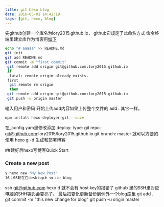 ```yaml
---
title: git hexo blog
date: 2016-05-01 14:41:19
tags: [git, hexo, blog]
---
```


先github创建一个库名为lory2015.github.io， github它规定了此命名方式
命令终端里建立库作为博客用[如下](https://github.com/lory2015/aaaaa)
``` bash
echo "# aaaaa" >> README.md
git init
git add README.md
git commit -m "first commit"
 git remote add origin git@github.com:lory2015.github.io
 if
  fatal: remote origin already exists. 
 first
  git remote rm origin
  then 
 git remote add origin git@github.com:lory2015.github.io
 git push -u origin master
```
输入用户和密码 开始上传add内容如果上传整个文件的 add . 其它一样。

``` bash
npm install hexo-deployer-git --save
```
在_config.yam里修改添加
deploy:
  type: git
  repo: git@github.com:lory2015/lory2015.github.io.git
  branch: master
就可以方便的使用 hexo g  -d 生成和部署博客

##建好后hexo写博客Quick Start

### Create a new post

``` bash
$ hexo new "My New Post"
16：08现在在desktop上 write blog
```
ssh git@github.com
hexo d 就不会有 host key的报错了  github 里的SSH里对应电脑的SHH钥匙会变亮了。
最后把变化更新备份到例外一个blog库里
git add .
git commit -m "this new change for blog"
git push -u origin master



